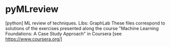 # pyMLreview
[python] ML review of techniques. Libs: GraphLab
These files correspond to solutions of the exercises presented 
along the course "Machine Learning Foundations: A Case Study Approach"
in Coursera [see https://www.coursera.org/]
